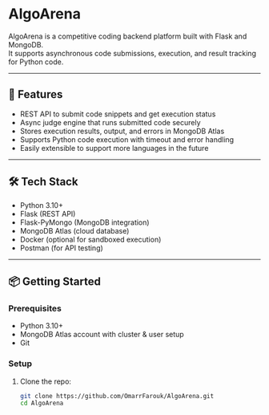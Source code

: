 # AlgoArena

AlgoArena is a competitive coding backend platform built with Flask and MongoDB.  
It supports asynchronous code submissions, execution, and result tracking for Python code.  

---

## 🚀 Features

- REST API to submit code snippets and get execution status  
- Async judge engine that runs submitted code securely  
- Stores execution results, output, and errors in MongoDB Atlas  
- Supports Python code execution with timeout and error handling  
- Easily extensible to support more languages in the future  

---

## 🛠️ Tech Stack

- Python 3.10+  
- Flask (REST API)  
- Flask-PyMongo (MongoDB integration)  
- MongoDB Atlas (cloud database)  
- Docker (optional for sandboxed execution)  
- Postman (for API testing)  

---

## 📦 Getting Started

### Prerequisites

- Python 3.10+  
- MongoDB Atlas account with cluster & user setup  
- Git  

### Setup

1. Clone the repo:

   ```bash
   git clone https://github.com/OmarrFarouk/AlgoArena.git
   cd AlgoArena
